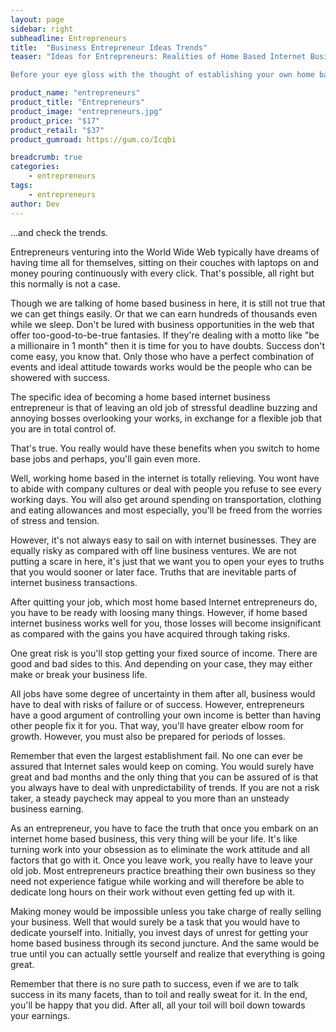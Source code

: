 ```yaml
---
layout: page
sidebar: right
subheadline: Entrepreneurs
title:  "Business Entrepreneur Ideas Trends"
teaser: "Ideas for Entrepreneurs: Realities of Home Based Internet Business Trends 

Before your eye gloss with the thought of establishing your own home based business via Internet, let us first have a reality check..."

product_name: "entrepreneurs"
product_title: "Entrepreneurs"
product_image: "entrepreneurs.jpg"
product_price: "$17"
product_retail: "$37"
product_gumroad: https://gum.co/Icqbi

breadcrumb: true
categories:
    - entrepreneurs
tags:
    - entrepreneurs
author: Dev
---
```

...and check the trends.

Entrepreneurs venturing into the World Wide Web typically have dreams of having time all for themselves, sitting on their couches with laptops on and money pouring continuously with every click. That's possible, all right but this normally is not a case.

Though we are talking of home based business in here, it is still not true that we can get things easily. Or that we can earn hundreds of thousands even while we sleep. Don't be lured with business opportunities in the web that offer too-good-to-be-true fantasies. If they're dealing with a motto like "be a millionaire in 1 month" then it is time for you to have doubts. Success don't come easy, you know that. Only those who have a perfect combination of events and ideal attitude towards works would be the people who can be showered with success.

The specific idea of becoming a home based internet business entrepreneur is that of leaving an old job of stressful deadline buzzing and annoying bosses overlooking your works, in exchange for a flexible job that you are in total control of.

That's true. You really would have these benefits when you switch to home base jobs and perhaps, you'll gain even more.

Well, working home based in the internet is totally relieving. You wont have to abide with company cultures or deal with people you refuse to see every working days. You will also get around spending on transportation, clothing and eating allowances and most especially, you'll be freed from the worries of stress and tension. 

However, it's not always easy to sail on with internet businesses. They are equally risky as compared with off line business ventures. We are not putting a scare in here, it's just that we want you to open your eyes to truths that you would sooner or later face. Truths that are inevitable parts of internet business transactions. 

After quitting your job, which most home based Internet entrepreneurs do, you have to be ready with loosing many things. However, if home based internet business works well for you, those losses will become insignificant as compared with the gains you have acquired through taking risks.

One great risk is you'll stop getting your fixed source of income. There are good and bad sides to this. And depending on your case, they may either make or break your business life.

All jobs have some degree of uncertainty in them after all, business would have to deal with risks of failure or of success. However, entrepreneurs have a good argument of controlling your own income is better than having other people fix it for you. That way, you'll have greater elbow room for growth. However, you must also be prepared for periods of losses. 

Remember that even the largest establishment fail. No one can ever be assured that Internet sales would keep on coming. You would surely have great and bad months and the only thing that you can be assured of is that you always have to deal with unpredictability of trends. If you are not a risk taker, a steady paycheck may appeal to you more than an unsteady business earning. 

As an entrepreneur, you have to face the truth that once you embark on an internet home based business, this very thing will be your life. It's like turning work into your obsession as to eliminate the work attitude and all factors that go with it. Once you leave work, you really have to leave your old job. Most entrepreneurs practice breathing their own business so they need not experience fatigue while working and will therefore be able to dedicate long hours on their work without even getting fed up with it.  

Making money would be impossible unless you take charge of really selling your business. Well that would surely be a task that you would have to dedicate yourself into. Initially, you invest days of unrest for getting your home based business through its second juncture. And the same would be true until you can actually settle yourself and realize that everything is going great.

Remember that there is no sure path to success, even if we are to talk success in its many facets, than to toil and really sweat for it. In the end, you'll be happy that you did. After all, all your toil will boil down towards your earnings.